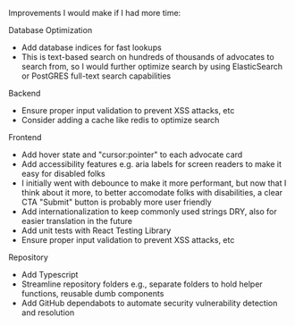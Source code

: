 Improvements I would make if I had more time:

Database Optimization

- Add database indices for fast lookups
- This is text-based search on hundreds of thousands of advocates to search from, so I would further optimize search by using ElasticSearch or PostGRES full-text search capabilities

Backend

- Ensure proper input validation to prevent XSS attacks, etc
- Consider adding a cache like redis to optimize search

Frontend

- Add hover state and "cursor:pointer" to each advocate card
- Add accessibility features e.g. aria labels for screen readers to make it easy for disabled folks
- I initially went with debounce to make it more performant, but now that I think about it more, to better accomodate folks with disabilities, a clear CTA "Submit" button is probably more user friendly
- Add internationalization to keep commonly used strings DRY, also for easier translation in the future
- Add unit tests with React Testing Library
- Ensure proper input validation to prevent XSS attacks, etc

Repository

- Add Typescript
- Streamline repository folders e.g., separate folders to hold helper functions, reusable dumb components
- Add GitHub dependabots to automate security vulnerability detection and resolution
